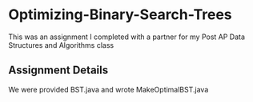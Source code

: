 # Optimizing-Binary-Search-Trees
This was an assignment I completed with a partner for my Post AP Data Structures and Algorithms class
## Assignment Details
We were provided BST.java and wrote MakeOptimalBST.java
